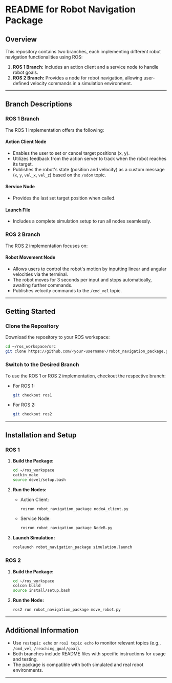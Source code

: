 # README for Robot Navigation Package

## Overview
This repository contains two branches, each implementing different robot navigation functionalities using ROS:

1. **ROS 1 Branch:** Includes an action client and a service node to handle robot goals.
2. **ROS 2 Branch:** Provides a node for robot navigation, allowing user-defined velocity commands in a simulation environment.

---

## Branch Descriptions

### ROS 1 Branch
The ROS 1 implementation offers the following:

#### **Action Client Node**
- Enables the user to set or cancel target positions (x, y).
- Utilizes feedback from the action server to track when the robot reaches its target.
- Publishes the robot's state (position and velocity) as a custom message (`x`, `y`, `vel_x`, `vel_z`) based on the `/odom` topic.

#### **Service Node**
- Provides the last set target position when called.

#### **Launch File**
- Includes a complete simulation setup to run all nodes seamlessly.

### ROS 2 Branch
The ROS 2 implementation focuses on:

#### **Robot Movement Node**
- Allows users to control the robot's motion by inputting linear and angular velocities via the terminal.
- The robot moves for 3 seconds per input and stops automatically, awaiting further commands.
- Publishes velocity commands to the `/cmd_vel` topic.

---

## Getting Started

### Clone the Repository
Download the repository to your ROS workspace:

```bash
cd ~/ros_workspace/src
git clone https://github.com/<your-username>/robot_navigation_package.git
```

### Switch to the Desired Branch
To use the ROS 1 or ROS 2 implementation, checkout the respective branch:

- For ROS 1:
  ```bash
  git checkout ros1
  ```

- For ROS 2:
  ```bash
  git checkout ros2
  ```

---

## Installation and Setup

### ROS 1
1. **Build the Package:**
   ```bash
   cd ~/ros_workspace
   catkin_make
   source devel/setup.bash
   ```

2. **Run the Nodes:**
   - Action Client:
     ```bash
     rosrun robot_navigation_package nodeA_client.py
     ```
   - Service Node:
     ```bash
     rosrun robot_navigation_package NodeB.py
     ```

3. **Launch Simulation:**
   ```bash
   roslaunch robot_navigation_package simulation.launch
   ```

### ROS 2
1. **Build the Package:**
   ```bash
   cd ~/ros_workspace
   colcon build
   source install/setup.bash
   ```

2. **Run the Node:**
   ```bash
   ros2 run robot_navigation_package move_robot.py
   ```

---

## Additional Information
- Use `rostopic echo` or `ros2 topic echo` to monitor relevant topics (e.g., `/cmd_vel`, `/reaching_goal/goal`).
- Both branches include README files with specific instructions for usage and testing.
- The package is compatible with both simulated and real robot environments.

---
